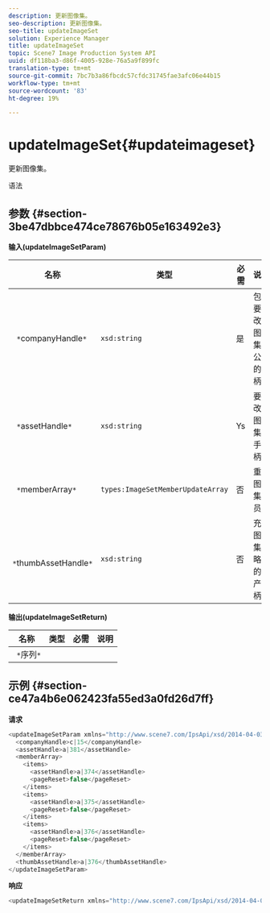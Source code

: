 ```yaml
---
description: 更新图像集。
seo-description: 更新图像集。
seo-title: updateImageSet
solution: Experience Manager
title: updateImageSet
topic: Scene7 Image Production System API
uuid: df118ba3-d86f-4005-928e-76a5a9f899fc
translation-type: tm+mt
source-git-commit: 7bc7b3a86fbcdc57cfdc31745fae3afc06e44b15
workflow-type: tm+mt
source-wordcount: '83'
ht-degree: 19%

---
```



# updateImageSet{#updateimageset}

更新图像集。

语法

## 参数 {#section-3be47dbbce474ce78676b05e163492e3}

**输入(updateImageSetParam)**

| 名称 | 类型 | 必需 | 说明 |
|---|---|---|---|
| ` *`companyHandle`*` | `xsd:string` | 是 | 包含要修改的图像集的公司的句柄。 |
| ` *`assetHandle`*` | `xsd:string` | Ys | 要修改的图像集的手柄。 |
| ` *`memberArray`*` | `types:ImageSetMemberUpdateArray` | 否 | 重置图像集成员。 |
| ` *`thumbAssetHandle`*` | `xsd:string` | 否 | 充当图像集缩略图的资产手柄。 |

**输出(updateImageSetReturn)**

| 名称 | 类型 | 必需 | 说明 |
|---|---|---|---|
| ` *`序列`*` |  |  |  |

## 示例 {#section-ce47a4b6e062423fa55ed3a0fd26d7ff}

**请求**

```java
<updateImageSetParam xmlns="http://www.scene7.com/IpsApi/xsd/2014-04-03"> 
  <companyHandle>c|15</companyHandle> 
  <assetHandle>a|381</assetHandle> 
  <memberArray> 
    <items> 
      <assetHandle>a|374</assetHandle> 
      <pageReset>false</pageReset> 
    </items> 
    <items> 
      <assetHandle>a|375</assetHandle> 
      <pageReset>false</pageReset> 
    </items> 
    <items> 
      <assetHandle>a|376</assetHandle> 
      <pageReset>false</pageReset> 
    </items> 
  </memberArray> 
  <thumbAssetHandle>a|376</thumbAssetHandle> 
</updateImageSetParam>
```

**响应**

```java
<updateImageSetReturn xmlns="http://www.scene7.com/IpsApi/xsd/2014-04-03"/>
```


